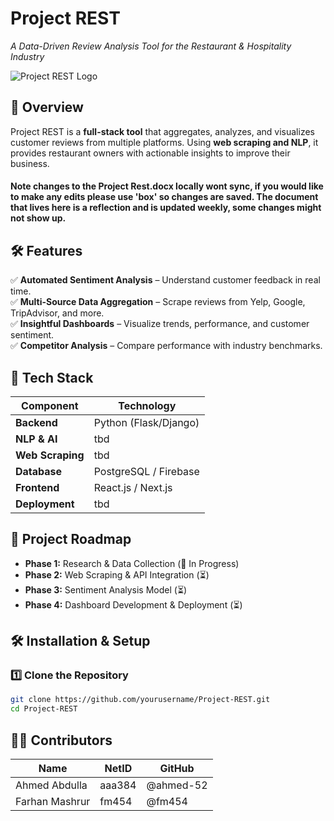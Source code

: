 # **Project REST**
_A Data-Driven Review Analysis Tool for the Restaurant & Hospitality Industry_

![Project REST Logo](media/image3.png)

## **📌 Overview**
Project REST is a **full-stack tool** that aggregates, analyzes, and visualizes customer reviews from multiple platforms. Using **web scraping and NLP**, it provides restaurant owners with actionable insights to improve their business.

#### Note changes to the Project Rest.docx locally wont sync, if you would like to make any edits please use 'box' so changes are saved. The document that lives here is a reflection and is updated weekly, some changes might not show up.

## **🛠 Features**
✅ **Automated Sentiment Analysis** – Understand customer feedback in real time.  
✅ **Multi-Source Data Aggregation** – Scrape reviews from Yelp, Google, TripAdvisor, and more.  
✅ **Insightful Dashboards** – Visualize trends, performance, and customer sentiment.  
✅ **Competitor Analysis** – Compare performance with industry benchmarks.  

## **📐 Tech Stack**
| **Component**       | **Technology** |
|---------------------|---------------|
| **Backend**        | Python (Flask/Django) |
| **NLP & AI**       | tbd |
| **Web Scraping**   | tbd |
| **Database**       | PostgreSQL / Firebase |
| **Frontend**       | React.js / Next.js |
| **Deployment**     | tbd |

## **📅 Project Roadmap**
- **Phase 1:** Research & Data Collection (🔄 In Progress)
- **Phase 2:** Web Scraping & API Integration (⏳)
- **Phase 3:** Sentiment Analysis Model (⏳)
- **Phase 4:** Dashboard Development & Deployment (⏳)

## **🛠 Installation & Setup**
### **1️⃣ Clone the Repository**
```bash
git clone https://github.com/yourusername/Project-REST.git
cd Project-REST
```

## 👨‍💻 Contributors

| Name            | NetID  | GitHub         |
|----------------|--------|---------------|
| Ahmed Abdulla  | aaa384 | @ahmed-52 |
| Farhan Mashrur | fm454  | @fm454|

